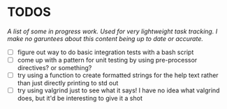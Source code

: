 # TODOS
_A list of some in progress work. Used for very lightweight task tracking. I make no garuntees about this content being up to date or accurate._

- [ ] figure out way to do basic integration tests with a bash script
- [ ] come up with a pattern for unit testing by using pre-processor directives? or something?
- [ ] try using a function to create formatted strings for the help text rather than just directly printing to std out
- [ ] try using valgrind just to see what it says! I have no idea what valgrind does, but it'd be interesting to give it a shot
